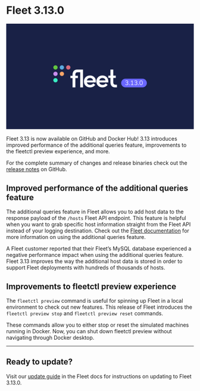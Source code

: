# Fleet 3.13.0

![Fleet 3.13.0](../website/assets/images/articles/fleet-3.13.0-cover-1600x900@2x.jpg)

Fleet 3.13 is now available on GitHub and Docker Hub! 3.13 introduces improved performance of the additional queries feature, improvements to the fleetctl preview experience, and more.

For the complete summary of changes and release binaries check out the [release notes](https://github.com/fleetdm/fleet/releases/tag/3.13.0) on GitHub.

## Improved performance of the additional queries feature

The additional queries feature in Fleet allows you to add host data to the response payload of the `/hosts` Fleet API endpoint. This feature is helpful when you want to grab specific host information straight from the Fleet API instead of your logging destination. Check out the [Fleet documentation](https://github.com/fleetdm/fleet/blob/7fd439f812611229eb290baee7688638940d2762/docs/1-Using-Fleet/2-fleetctl-CLI.md#fleet-configuration-options) for more information on using the additional queries feature.

A Fleet customer reported that their Fleet’s MySQL database experienced a negative performance impact when using the additional queries feature. Fleet 3.13 improves the way the additional host data is stored in order to support Fleet deployments with hundreds of thousands of hosts.

## Improvements to fleetctl preview experience

The `fleetctl preview` command is useful for spinning up Fleet in a local environment to check out new features. This release of Fleet introduces the `fleetctl preview stop` and `fleetctl preview reset` commands.

These commands allow you to either stop or reset the simulated machines running in Docker. Now, you can shut down fleetctl preview without navigating through Docker desktop.

---

## Ready to update?

Visit our [update guide](https://fleetdm.com/docs/using-fleet/updating-fleet) in the Fleet docs for instructions on updating to Fleet 3.13.0.

<meta name="category" value="releases">
<meta name="authorFullName" value="Noah Talerman">
<meta name="authorGitHubUsername" value="noahtalerman">
<meta name="publishedOn" value="2021-06-04">
<meta name="articleTitle" value="Fleet 3.13.0">
<meta name="articleImageUrl" value="../website/assets/images/articles/fleet-3.13.0-cover-1600x900@2x.jpg">